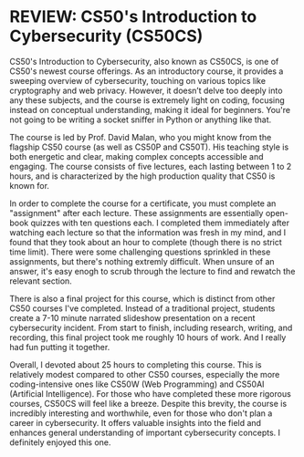 # REVIEW: CS50's Introduction to Cybersecurity (CS50CS)

CS50's Introduction to Cybersecurity, also known as CS50CS, is one of CS50's newest course offerings. As an introductory course, it provides a sweeping overview of cybersecurity, touching on various topics like cryptography and web privacy. However, it doesn’t delve too deeply into any these subjects, and the course is extremely light on coding, focusing instead on conceptual understanding, making it ideal for beginners. You're not going to be writing a socket sniffer in Python or anything like that.

The course is led by Prof. David Malan, who you might know from the flagship CS50 course (as well as CS50P and CS50T). His teaching style is both energetic and clear, making complex concepts accessible and engaging. The course consists of five lectures, each lasting between 1 to 2 hours, and is characterized by the high production quality that CS50 is known for.

In order to complete the course for a certificate, you must complete an "assignment" after each lecture. These assignments are essentially open-book quizzes with ten questions each. I completed them immediately after watching each lecture so that the information was fresh in my mind, and I found that they took about an hour to complete (though there is no strict time limit). There were some challenging questions sprinkled in these assignments, but there's nothing extremly difficult. When unsure of an answer, it's easy enogh to scrub through the lecture to find and rewatch the relevant section.

There is also a final project for this course, which is distinct from other CS50 courses I've completed. Instead of a traditional project, students create a 7-10 minute narrated slideshow presentation on a recent cybersecurity incident. From start to finish, including research, writing, and recording, this final project took me roughly 10 hours of work. And I really had fun putting it together.

Overall, I devoted about 25 hours to completing this course. This is relatively modest compared to other CS50 courses, especially the more coding-intensive ones like CS50W (Web Programming) and CS50AI (Artificial Intelligence). For those who have completed these more rigorous courses, CS50CS will feel like a breeze. Despite this brevity, the course is incredibly interesting and worthwhile, even for those who don't plan a career in cybersecurity. It offers valuable insights into the field and enhances general understanding of important cybersecurity concepts. I definitely enjoyed this one.